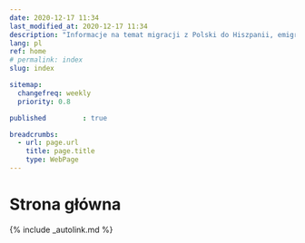 ```yaml
---
date: 2020-12-17 11:34
last_modified_at: 2020-12-17 11:34
description: "Informacje na temat migracji z Polski do Hiszpanii, emigracji z Polski"
lang: pl
ref: home
# permalink: index
slug: index

sitemap:
  changefreq: weekly
  priority: 0.8

published         : true

breadcrumbs:
  - url: page.url
    title: page.title
    type: WebPage
---
```


# Strona główna

{% include _autolink.md %}